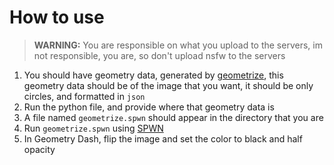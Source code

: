 # How to use

> **WARNING:** You are responsible on what you upload to the servers, im not responsible, you are, so don't upload nsfw to the servers
1. You should have geometry data, generated by [geometrize](https://www.geometrize.co.uk/), this geometry data should be of the image that you want, it should be only circles, and formatted in `json`
2. Run the python file, and provide where that geometry data is
3. A file named `geometrize.spwn` should appear in the directory that you are
4. Run `geometrize.spwn` using [SPWN](https://github.com/Spu7Nix/SPWN-language)
5. In Geometry Dash, flip the image and set the color to black and half opacity
